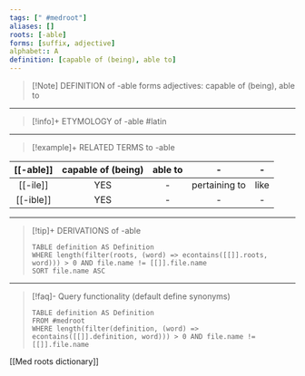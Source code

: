 ```yaml
---
tags: [" #medroot"]
aliases: []
roots: [-able]
forms: [suffix, adjective]
alphabet:: A
definition: [capable of (being), able to]
---
```

>[!Note] DEFINITION of -able
>forms adjectives: capable of (being), able to
_____
>[!info]+ ETYMOLOGY of -able
>#latin
_____
>[!example]+ RELATED TERMS to -able
> 
| [[-able]] | capable of (being) | able to |       -       |  -   |
|:---------:|:------------------:|:-------:|:-------------:|:----:|
| [[-ile]]  |        YES         |    -    | pertaining to | like |
| [[-ible]] |        YES         |    -    |       -       |  -   |
_____
>[!tip]+ DERIVATIONS of -able
>```dataview
>TABLE definition AS Definition 
>WHERE length(filter(roots, (word) => econtains([[]].roots, word))) > 0 AND file.name != [[]].file.name
>SORT file.name ASC
>```
_____ 
>[!faq]- Query functionality (default define synonyms)
>```dataview
>TABLE definition AS Definition
>FROM #medroot
>WHERE length(filter(definition, (word) => econtains([[]].definition, word))) > 0 AND file.name != [[]].file.name
>```

[[Med roots dictionary]]